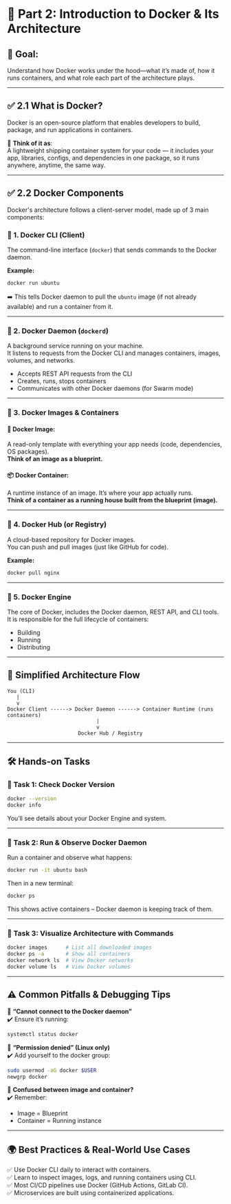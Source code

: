 # 📌 Part 2: Introduction to Docker & Its Architecture

## 🎯 Goal:
Understand how Docker works under the hood—what it’s made of, how it runs containers, and what role each part of the architecture plays.

---

## ✅ 2.1 What is Docker?

Docker is an open-source platform that enables developers to build, package, and run applications in containers.

🔹 **Think of it as**:  
A lightweight shipping container system for your code — it includes your app, libraries, configs, and dependencies in one package, so it runs anywhere, anytime, the same way.

---

## ✅ 2.2 Docker Components

Docker's architecture follows a client-server model, made up of 3 main components:

### 🔸 1. Docker CLI (Client)
The command-line interface (`docker`) that sends commands to the Docker daemon.

**Example:**
```bash
docker run ubuntu
```
➡️ This tells Docker daemon to pull the `ubuntu` image (if not already available) and run a container from it.

---

### 🔸 2. Docker Daemon (`dockerd`)
A background service running on your machine.  
It listens to requests from the Docker CLI and manages containers, images, volumes, and networks.

- Accepts REST API requests from the CLI  
- Creates, runs, stops containers  
- Communicates with other Docker daemons (for Swarm mode)

---

### 🔸 3. Docker Images & Containers

#### 🧱 Docker Image:
A read-only template with everything your app needs (code, dependencies, OS packages).  
**Think of an image as a blueprint.**

#### 📦 Docker Container:
A runtime instance of an image. It’s where your app actually runs.  
**Think of a container as a running house built from the blueprint (image).**

---

### 🔸 4. Docker Hub (or Registry)

A cloud-based repository for Docker images.  
You can push and pull images (just like GitHub for code).

**Example:**
```bash
docker pull nginx
```

---

### 🔸 5. Docker Engine

The core of Docker, includes the Docker daemon, REST API, and CLI tools.  
It is responsible for the full lifecycle of containers:

- Building  
- Running  
- Distributing

---

## 🧠 Simplified Architecture Flow

```text
You (CLI)
   |
   v
Docker Client ------> Docker Daemon ------> Container Runtime (runs containers)
                             |
                             v
                       Docker Hub / Registry
```

---

## 🛠 Hands-on Tasks

### 🔹 Task 1: Check Docker Version

```bash
docker --version
docker info
```

You’ll see details about your Docker Engine and system.

---

### 🔹 Task 2: Run & Observe Docker Daemon

Run a container and observe what happens:

```bash
docker run -it ubuntu bash
```

Then in a new terminal:

```bash
docker ps
```

This shows active containers – Docker daemon is keeping track of them.

---

### 🔹 Task 3: Visualize Architecture with Commands

```bash
docker images      # List all downloaded images
docker ps -a       # Show all containers
docker network ls  # View Docker networks
docker volume ls   # View Docker volumes
```

---

## ⚠ Common Pitfalls & Debugging Tips

🔴 **“Cannot connect to the Docker daemon”**  
✔️ Ensure it’s running:

```bash
systemctl status docker
```

🔴 **“Permission denied” (Linux only)**  
✔️ Add yourself to the docker group:

```bash
sudo usermod -aG docker $USER
newgrp docker
```

🔴 **Confused between image and container?**  
✔️ Remember:

- Image = Blueprint  
- Container = Running instance

---

## 🌍 Best Practices & Real-World Use Cases

✅ Use Docker CLI daily to interact with containers.  
✅ Learn to inspect images, logs, and running containers using CLI.  
✅ Most CI/CD pipelines use Docker (GitHub Actions, GitLab CI).  
✅ Microservices are built using containerized applications.